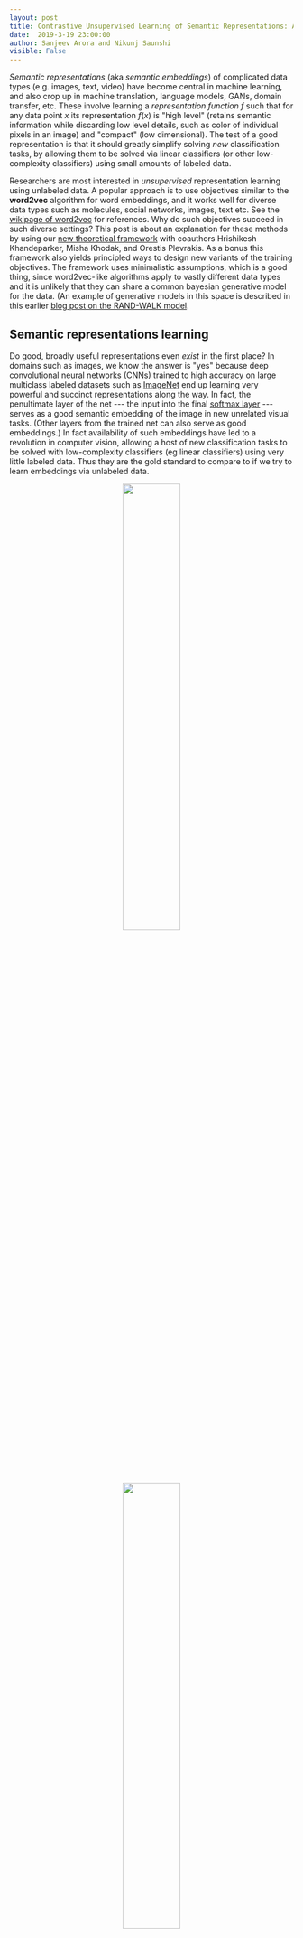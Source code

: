 ```yaml
---
layout: post
title: Contrastive Unsupervised Learning of Semantic Representations: A Theory Framework
date:  2019-3-19 23:00:00
author: Sanjeev Arora and Nikunj Saunshi
visible: False
---
```


*Semantic representations* (aka  *semantic embeddings*) of complicated data types (e.g. images, text, video) have become central in machine learning, and also crop up in machine translation, language models, GANs, domain transfer, etc. 
These involve learning a *representation function* $f$ such that for any data point $x$ its representation $f(x)$ is  "high level" (retains semantic information while discarding low level details, such as color of individual pixels in an image) and "compact" (low dimensional). The test of a good representation is that it should greatly simplify solving *new* classification tasks, by allowing them to be solved via linear classifiers (or other low-complexity classifiers) using small amounts of labeled data. 


Researchers are most interested in *unsupervised* representation learning using unlabeled data. A popular approach is to use 
objectives similar to the **word2vec** algorithm for word embeddings, and it works well for diverse data types such as molecules, social networks, images, text etc. See the [wikipage of word2vec](https://en.wikipedia.org/wiki/Word2vec) for references. 
Why do such objectives succeed in such diverse settings? This post is about an explanation for these methods by using our [new theoretical framework](https://arxiv.org/abs/1902.09229) with coauthors Hrishikesh Khandeparker, Misha Khodak, and Orestis Plevrakis. As a bonus this framework also yields principled ways to design new variants of the training objectives. The framework uses minimalistic assumptions, which is a good thing, since word2vec-like algorithms apply to vastly different data types and it is unlikely that they can share a common bayesian generative model for the data. (An example of generative models in this space is described in this earlier [blog post on the RAND-WALK model](http://www.offconvex.org/2016/02/14/word-embeddings-2/).


## Semantic representations learning 
Do good, broadly useful representations even *exist* in the first place? In domains such as images, we know the answer is "yes" because deep convolutional neural networks (CNNs) trained to high accuracy on large multiclass labeled datasets such as [ImageNet](http://www.image-net.org/) end up learning very powerful and succinct representations along the way. 
In fact, the penultimate layer of the net --- the input into the final [softmax layer](https://en.wikipedia.org/wiki/Softmax_function) --- serves as a good semantic embedding of the image in new unrelated visual tasks. (Other layers from the trained net can also serve as good embeddings.) In fact availability of such embeddings have led to a revolution in computer vision, allowing a host of new classification tasks to be solved with low-complexity classifiers (eg linear classifiers) using very little labeled data. Thus they are the gold standard to compare to if we try to learn embeddings via unlabeled data. 

<p style="text-align:center;">
<img src="/assets/CURLheadless.svg" width="45%" />
</p>

<p style="text-align:center;">
<img src="/assets/CURLframework.svg" width="45%" />
</p>
### word2vec-like methods: CURL

Since the success of [word2vec](https://papers.nips.cc/paper/5021-distributed-representations-of-words-and-phrases-and-their-compositionality.pdf), similar approaches were used to learn embeddings for [sentences and paragraphs](https://arxiv.org/pdf/1803.02893.pdf), [image](https://arxiv.org/abs/1505.00687) and [biological sequences](https://www.ncbi.nlm.nih.gov/pmc/articles/PMC4640716/).
These methods share a key idea: they leverage access to pairs of similar data points $x, x^+$, and learn an embedding function $f$ such that the inner product of $f(x)$ and $f(x^+)$ is on average higher than the inner product of $f(x)$ and $f(x^-)$, where $x^{-}$ is a random data point (and thus presumably dissimilar to $x$). 
In practice similar data points are often found heuristically, often using co-occurences, e.g. consecutive sentences in a large text corpus, nearby frames in a video clip, different patches in the same image, etc.

A good example of such methods is **Quick Thoughts** (QT) from [Logeswaran and Lee 2018](https://arxiv.org/pdf/1803.02893.pdf) which is the state-of-the-art unsupervised text embedding. To learn a representation function $f$, QT minimizes the following loss function on a large text corpus
$$L_{un}(f):=\mathop{\mathbb{E}}\limits_{x,x^+,x^-}\left[-\log\left(\frac{e^{f(x)^Tf(x^+)}}{e^{f(x)^Tf(x^+)}+e^{f(x)^Tf(x^-)}}\right)\right]\ \ \ \ \ (1)$$
where $(x, x^+)$ are consecutive sentences and presumable "semantically similar" and $x^-$ is a random negative sample.
(For images $x$ and $x^+$ could be [nearby frames](https://arxiv.org/abs/1505.00687) from a video)
For example, the following are two successive sentences in the wikipedia page on word2vec: *"High frequency words often provide little information."* and *"Words with frequency above a certain threshold may be subsampled to increase training speed."*
Clearly they are much more similar than a random pair of sentences, and the learner exploits this. 
From now on we use *Contrastive Unsupervised Representation learning (CURL)* to refer to  methods that leverage similar pairs of data points and our goal is to analyze these methods.


### Why a new framework?

The standard framework for machine learning involves minimizing some loss function, and learning is said to succeed (or *generalize*) if the loss is roughly the same on the average training data point and the average test data point.
In contrastive learning, however, the objective used at test time is very different from the training objective: generalization error is not the right way to think about this. 

> **Main Hurdle for Theory:** We have to show that doing well on task A (minimizing the word2vec-like objective) allows the representation to do well on task B (i.e., classification tasks revealed later). 

Earlier methods along such lines include *kernel learning* and *semi-supervised learning* but there training typically require at least a few labeled examples from the classification tasks that will be seen in future. Bayesian approaches using generative models are also well-established in simpler settings, but have proved difficult for complicated data such as images and text. Furthermore, the simple word2vec-like learners described above do not appear to operate like bayesian optimizers in any obvious way, and furthermore, work for very different data types. 

## Our framework: main elements

Clearly, the implicit/heuristic notion of similarity used in contrastive learning is connected with the downstream tasks in some way --- e.g., similarity carries a strong *hint* that on average the "similar pairs" tend to be assigned the same labels in many downstream tasks (though there is no hard guarantee per se). We present a simple and minimalistic framework to formalize such a notion of similarity. 
For purposes of exposition we'll refer to data points as "images". 

We assume nature has many *classes* of images, and has a  measure $\rho$ on a set of classes $\mathcal{C}$, so that if asked to pick a class  it selects $c$  with probability $\rho(c)$. Each class $c$ also has an associated distribution $D_c$ on images i.e. if nature is asked to furnish examples of class $c$ (e.g., the class "dogs") then it picks image $x$ with probability $D_c(x)$. Note that classes can have arbitrary overlap, including no overlap. 
To formalize a notion of *semantic similarity* we assume that when asked to provide "similar" images, nature picks a class $c^+$ from $\mathcal{C}$ using measure $\rho$ and then picks two i.i.d. samples $x, x^{+}$ from the distribution $D_{c^+}$. The dissimilar example $x^{-}$ is picked by selecting another class $c^-$ from measure $\rho$ and picking a random sample $x^{-}$ from $D_{c^-}$.

The training objective for learning the representation is exactly the QT objective from earlier, but now inherits the following interpretation from the framework
$$\min_{f\in\mathcal{F}}\ L_{un}(f)=\mathop{\mathbb{E}}\limits_{c^+,c^-\sim\rho}\ \mathop{\mathbb{E}}\limits_{x,x^+\sim D_{c^+}}\ \mathop{\mathbb{E}}\limits_{x^-\sim D_{c^-}}\left[\log\left(1+e^{f(x)^Tf(x^-)-f(x)^Tf(x^+)}\right)\right]$$

Note that the function class $\mathcal{F}$ is an arbitrary deep net architecture mapping images to embeddings, and one would learn $f$ via gradient descent/back-propagation as usual. 
Of course, no theory currently exists for explaining when optimization succeeds for complicated deep nets, so our framework will simply assume that gradient descent has already resulted in some representation $f$ that achieves low loss, and studies how well this does in downstream classification tasks.


### Testing the representation

What defines a good representation? We assume that the quality of the representation is tested by using it to solve a binary (i.e., two-way) classification task using a linear classifier. (The paper also studies extensions to $k$-way classification in the downstream task.) How is this binary classification task selected? Nature picks two classes $c_1, c_2$ randomly according to measure $\rho$ and picks data points for each class according to the associated probability distributions $D_{c_1}$ and $D_{c_2}$. The representation is used to solve this binary task via logistic regression: namely, find two vectors $w_1, w_2$ so as to minimize the following loss
$$L_{sup}(f, (c_1,c_2))=\inf\limits_{w_1,w_2}\left[\frac{1}{2}\mathop{\mathbb{E}}\limits_{x\sim D_{c_1}}\log(1+e^{f(x)^Tw_2-f(x)^Tw_1})+\frac{1}{2}\mathop{\mathbb{E}}\limits_{x\sim D_{c_2}}\log(1+e^{f(x)^Tw_1-f(x)^Tw_2})\right]$$

The quality of the representation is estimated as the *expected* loss over nature's choices of binary classification tasks.
$$L_{sup}(f)=\mathop{\mathbb{E}}\limits_{c_1,c_2\sim\rho}\ \left[L_{sup}(f, (c_1,c_2))|c_1\neq c_2\right]$$

It is important to note that the latent classes present in the unlabeled data are the *same* classes present in the classification tasks. 
This allows us to formalize a sense of 'semantic similarity' as alluded to above: the classes from which data points appear together more frequently are the classes that make up *relevant* classification tasks. 
Note that if the number of classes is large, then typically the data used in unsupervised training may involve *no samples* from the classes used at test time. Indeed, we are hoping to show that the learnt representations are useful in classification on potentially unseen classes.

## Connecting unsupervised and supervised learning

What would be a dream result for theory? Suppose we fix a class of representation functions ${\mathcal F}$ --- say, those computable by a ResNet 50 architecture with some choices of layer sizes etc. 

> **Dream Theorem:** Minimizing the unsupervised loss (using modest amount of unlabeled data) yields a representation function $f \in {\mathcal F}$ that is competitive with the **best** representation from ${\mathcal F}$ on downstream classification tasks, even with very few labeled data per task.

While the number of unlabeled data pairs needed to learn an approximate minimizer can be controlled using Rademacher complexity arguments (see paper), we show that the dream theorem is impossible as phrased: we can exhibit simple class ${\mathcal F}$ where the contrastive objective does not yield representations even remotely competitive with the best in the class.
This should not be surprising and it only suggests that further progress would require making more assumptions than the above minimalistic ones.
Our paper makes progress by showing that under the above framework, if the unsupervised loss happens to be small at the end of contrastive learning then the resulting representations perform well on downstream classification. 

> **Simple Lemma:** The average classification loss on downstream binary tasks is upper bounded by the unsupervised loss.
$$L_{sup}(f)\le \alpha L_{un}(f),~\forall f\in\mathcal{F}\ \ \ \ \ \ (2)$$
where $\alpha$ depends on $\rho$. ($\alpha\rightarrow 1$ when $\mathcal{C}\rightarrow\infty$, for uniform $\rho$) 

This says that the unsupervised loss function can be treated as a **surrogate** for the performance on downstream supervised tasks solved using linear classification, thus minimizing it makes sense.
Furthermore, only few labeled samples are needed just to learn the linear classifiers in future downstream tasks.
Thus our minimalistic framework lets us show guarantees for contrastive learning and also highlights the labeled sample complexity benefits provided by it.

## Extensions of the theoretical analysis

This conceptual framework not only allows us to reason about empirically successful variants of (1), but also leads to the design of new, theoretically grounded unsupervised objective functions. Here we give a high level view of these results and invite you to read our [paper](https://arxiv.org/abs/1902.09229) for more details.

A priori one might imagine that the log and exponentials in (1) have some information theoretic interpretation; here we relate the functional form to the fact that logistic regression is going to be used in the downstream classification tasks. Analogously, if the classification is done via hinge loss, then (2) is true for a different unsupervised loss that uses a hinge-like loss instead. This objective, for instance, was used to learn image representations from videos by [Wang and Gupta](https://arxiv.org/abs/1505.00687). Also, usually in practice $k>1$ negative samples are contrasted with each positive sample $(x,x^+)$ and the unsupervised objective looks like the $k$-class cross-entropy loss. We prove a statement similar to (2) for this setting, where the the supervised loss now is the average $(k+1)$-way classification loss.

Finally, the framework provides guidelines for designing an unsupervised objective when *blocks* of similar data are available (e.g., sentences in a paragraph). Replacing $f(x^+)$ and $f(x^-)$ in (1) with the average of the representations from the positive and the negative block respectively, we get a new objective which comes with stronger guarantees and better performance in practice.


## Experiments

To verify components of the theory, we performed controlled experiments by simulating the data generation process of the framework. Due to lack of a canonical multiclass problem for text, we constructed a 3029-way supervised task by using articles from Wikipedia, where the article topics are classes and sentences within the article are data points. Similar data points are just pairs of sentences sampled from the same article. We learn representations using a simple LSTM architecture by minimizing the above unsupervised loss. The table below shows that the average $k$-way supervised performance of the representations learnt using contrastive learning is very close to that of representations learnt using supervised learning. Additionally, even though not covered by our theory, it also performs respectably on the all-way multiclass problem.

<p style="text-align:center;">
<img src="/assets/CURLexperiment.svg" width="60%" />
</p>

## Conclusions
While contrastive learning is a well-known *intuitive* algorithm, its practical success has been a mystery for theory. Our conceptual framework lets us formally show guarantees for representations learnt using such algorithms. While shedding light on such algorithms, the framework also lets us come up with and analyze variants of it. It also provides insights into what guarantees are provable and shapes the search for new assumptions that would allow stronger guarantees. While this is a first cut, possible extensions include imposing a metric structure among the latent classes. We hope that this framework influences and guides practical implementations in the future.
